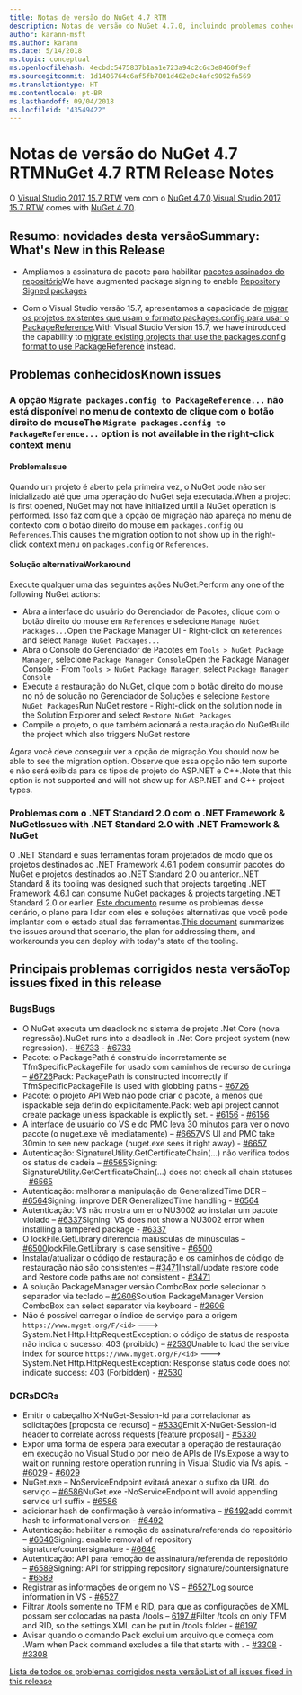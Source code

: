```yaml
---
title: Notas de versão do NuGet 4.7 RTM
description: Notas de versão do NuGet 4.7.0, incluindo problemas conhecidos, correções de bugs, funcionalidades adicionadas e DCRs.
author: karann-msft
ms.author: karann
ms.date: 5/14/2018
ms.topic: conceptual
ms.openlocfilehash: 4ecbdc5475837b1aa1e723a94c2c6c3e8460f9ef
ms.sourcegitcommit: 1d1406764c6af5fb7801d462e0c4afc9092fa569
ms.translationtype: HT
ms.contentlocale: pt-BR
ms.lasthandoff: 09/04/2018
ms.locfileid: "43549422"
---
```

# <a name="nuget-47-rtm-release-notes"></a><span data-ttu-id="f373a-103">Notas de versão do NuGet 4.7 RTM</span><span class="sxs-lookup"><span data-stu-id="f373a-103">NuGet 4.7 RTM Release Notes</span></span>

<span data-ttu-id="f373a-104">O [Visual Studio 2017 15.7 RTW](https://www.visualstudio.com/news/releasenotes/vs2017-relnotes) vem com o [NuGet 4.7.0](https://dist.nuget.org/win-x86-commandline/v4.7.0/nuget.exe).</span><span class="sxs-lookup"><span data-stu-id="f373a-104">[Visual Studio 2017 15.7 RTW](https://www.visualstudio.com/news/releasenotes/vs2017-relnotes) comes with [NuGet 4.7.0](https://dist.nuget.org/win-x86-commandline/v4.7.0/nuget.exe).</span></span>

## <a name="summary-whats-new-in-this-release"></a><span data-ttu-id="f373a-105">Resumo: novidades desta versão</span><span class="sxs-lookup"><span data-stu-id="f373a-105">Summary: What's New in this Release</span></span>

* <span data-ttu-id="f373a-106">Ampliamos a assinatura de pacote para habilitar [pacotes assinados do repositório](https://github.com/NuGet/Home/wiki/Repository-Signatures)</span><span class="sxs-lookup"><span data-stu-id="f373a-106">We have augmented package signing to enable [Repository Signed packages](https://github.com/NuGet/Home/wiki/Repository-Signatures)</span></span>

* <span data-ttu-id="f373a-107">Com o Visual Studio versão 15.7, apresentamos a capacidade de [migrar os projetos existentes que usam o formato packages.config para usar o PackageReference](https://docs.microsoft.com/en-us/nuget/reference/migrate-packages-config-to-package-reference).</span><span class="sxs-lookup"><span data-stu-id="f373a-107">With Visual Studio Version 15.7, we have introduced the capability to [migrate existing projects that use the packages.config format to use PackageReference](https://docs.microsoft.com/en-us/nuget/reference/migrate-packages-config-to-package-reference) instead.</span></span>

## <a name="known-issues"></a><span data-ttu-id="f373a-108">Problemas conhecidos</span><span class="sxs-lookup"><span data-stu-id="f373a-108">Known issues</span></span>

### <a name="the-migrate-packagesconfig-to-packagereference-option-is-not-available-in-the-right-click-context-menu"></a><span data-ttu-id="f373a-109">A opção `Migrate packages.config to PackageReference...` não está disponível no menu de contexto de clique com o botão direito do mouse</span><span class="sxs-lookup"><span data-stu-id="f373a-109">The `Migrate packages.config to PackageReference...` option is not available in the right-click context menu</span></span>

#### <a name="issue"></a><span data-ttu-id="f373a-110">Problema</span><span class="sxs-lookup"><span data-stu-id="f373a-110">Issue</span></span>

<span data-ttu-id="f373a-111">Quando um projeto é aberto pela primeira vez, o NuGet pode não ser inicializado até que uma operação do NuGet seja executada.</span><span class="sxs-lookup"><span data-stu-id="f373a-111">When a project is first opened, NuGet may not have initialized until a NuGet operation is performed.</span></span> <span data-ttu-id="f373a-112">Isso faz com que a opção de migração não apareça no menu de contexto com o botão direito do mouse em `packages.config` ou `References`.</span><span class="sxs-lookup"><span data-stu-id="f373a-112">This causes the migration option to not show up in the right-click context menu on `packages.config` or `References`.</span></span>

#### <a name="workaround"></a><span data-ttu-id="f373a-113">Solução alternativa</span><span class="sxs-lookup"><span data-stu-id="f373a-113">Workaround</span></span>

<span data-ttu-id="f373a-114">Execute qualquer uma das seguintes ações NuGet:</span><span class="sxs-lookup"><span data-stu-id="f373a-114">Perform any one of the following NuGet actions:</span></span>
* <span data-ttu-id="f373a-115">Abra a interface do usuário do Gerenciador de Pacotes, clique com o botão direito do mouse em `References` e selecione `Manage NuGet Packages...`</span><span class="sxs-lookup"><span data-stu-id="f373a-115">Open the Package Manager UI - Right-click on `References` and select `Manage NuGet Packages...`</span></span>
* <span data-ttu-id="f373a-116">Abra o Console do Gerenciador de Pacotes em `Tools > NuGet Package Manager`, selecione `Package Manager Console`</span><span class="sxs-lookup"><span data-stu-id="f373a-116">Open the Package Manager Console - From `Tools > NuGet Package Manager`, select `Package Manager Console`</span></span>
* <span data-ttu-id="f373a-117">Execute a restauração do NuGet, clique com o botão direito do mouse no nó de solução no Gerenciador de Soluções e selecione `Restore NuGet Packages`</span><span class="sxs-lookup"><span data-stu-id="f373a-117">Run NuGet restore - Right-click on the solution node in the Solution Explorer and select `Restore NuGet Packages`</span></span>
* <span data-ttu-id="f373a-118">Compile o projeto, o que também acionará a restauração do NuGet</span><span class="sxs-lookup"><span data-stu-id="f373a-118">Build the project which also triggers NuGet restore</span></span>

<span data-ttu-id="f373a-119">Agora você deve conseguir ver a opção de migração.</span><span class="sxs-lookup"><span data-stu-id="f373a-119">You should now be able to see the migration option.</span></span> <span data-ttu-id="f373a-120">Observe que essa opção não tem suporte e não será exibida para os tipos de projeto do ASP.NET e C++.</span><span class="sxs-lookup"><span data-stu-id="f373a-120">Note that this option is not supported and will not show up for ASP.NET and C++ project types.</span></span>

### <a name="issues-with-net-standard-20-with-net-framework--nuget"></a><span data-ttu-id="f373a-121">Problemas com o .NET Standard 2.0 com o .NET Framework & NuGet</span><span class="sxs-lookup"><span data-stu-id="f373a-121">Issues with .NET Standard 2.0 with .NET Framework & NuGet</span></span>

<span data-ttu-id="f373a-122">O .NET Standard e suas ferramentas foram projetados de modo que os projetos destinados ao .NET Framework 4.6.1 podem consumir pacotes do NuGet e projetos destinados ao .NET Standard 2.0 ou anterior.</span><span class="sxs-lookup"><span data-stu-id="f373a-122">.NET Standard & its tooling was designed such that projects targeting .NET Framework 4.6.1 can consume NuGet packages & projects targeting .NET Standard 2.0 or earlier.</span></span> <span data-ttu-id="f373a-123">[Este documento](https://github.com/dotnet/standard/issues/481) resume os problemas desse cenário, o plano para lidar com eles e soluções alternativas que você pode implantar com o estado atual das ferramentas.</span><span class="sxs-lookup"><span data-stu-id="f373a-123">[This document](https://github.com/dotnet/standard/issues/481) summarizes the issues around that scenario, the plan for addressing them, and workarounds you can deploy with today's state of the tooling.</span></span>

## <a name="top-issues-fixed-in-this-release"></a><span data-ttu-id="f373a-124">Principais problemas corrigidos nesta versão</span><span class="sxs-lookup"><span data-stu-id="f373a-124">Top issues fixed in this release</span></span>

### <a name="bugs"></a><span data-ttu-id="f373a-125">Bugs</span><span class="sxs-lookup"><span data-stu-id="f373a-125">Bugs</span></span>

* <span data-ttu-id="f373a-126">O NuGet executa um deadlock no sistema de projeto .Net Core (nova regressão).</span><span class="sxs-lookup"><span data-stu-id="f373a-126">NuGet runs into a deadlock in .Net Core project system (new regression).</span></span><span data-ttu-id="f373a-127"> - [#6733](https://github.com/NuGet/Home/issues/6733)</span><span class="sxs-lookup"><span data-stu-id="f373a-127"> - [#6733](https://github.com/NuGet/Home/issues/6733)</span></span>
* <span data-ttu-id="f373a-128">Pacote: o PackagePath é construído incorretamente se TfmSpecificPackageFile for usado com caminhos de recurso de curinga – [#6726](https://github.com/NuGet/Home/issues/6726)</span><span class="sxs-lookup"><span data-stu-id="f373a-128">Pack: PackagePath is constructed incorrectly if TfmSpecificPackageFile is used with globbing paths - [#6726](https://github.com/NuGet/Home/issues/6726)</span></span>
* <span data-ttu-id="f373a-129">Pacote: o projeto API Web não pode criar o pacote, a menos que ispackable seja definido explicitamente.</span><span class="sxs-lookup"><span data-stu-id="f373a-129">Pack: web api project cannot create package unless ispackable is explicitly set.</span></span><span data-ttu-id="f373a-130"> - [#6156](https://github.com/NuGet/Home/issues/6156)</span><span class="sxs-lookup"><span data-stu-id="f373a-130"> - [#6156](https://github.com/NuGet/Home/issues/6156)</span></span>
* <span data-ttu-id="f373a-131">A interface de usuário do VS e do PMC leva 30 minutos para ver o novo pacote (o nuget.exe vê imediatamente) – [#6657](https://github.com/NuGet/Home/issues/6657)</span><span class="sxs-lookup"><span data-stu-id="f373a-131">VS UI and PMC take 30min to see new package (nuget.exe sees it right away) - [#6657](https://github.com/NuGet/Home/issues/6657)</span></span>
* <span data-ttu-id="f373a-132">Autenticação: SignatureUtility.GetCertificateChain(...) não verifica todos os status de cadeia – [#6565](https://github.com/NuGet/Home/issues/6565)</span><span class="sxs-lookup"><span data-stu-id="f373a-132">Signing:  SignatureUtility.GetCertificateChain(...) does not check all chain statuses - [#6565](https://github.com/NuGet/Home/issues/6565)</span></span>
* <span data-ttu-id="f373a-133">Autenticação: melhorar a manipulação de GeneralizedTime DER – [#6564](https://github.com/NuGet/Home/issues/6564)</span><span class="sxs-lookup"><span data-stu-id="f373a-133">Signing:  improve DER GeneralizedTime handling - [#6564](https://github.com/NuGet/Home/issues/6564)</span></span>
* <span data-ttu-id="f373a-134">Autenticação: VS não mostra um erro NU3002 ao instalar um pacote violado – [#6337](https://github.com/NuGet/Home/issues/6337)</span><span class="sxs-lookup"><span data-stu-id="f373a-134">Signing: VS does not show a NU3002 error when installing a tampered package - [#6337](https://github.com/NuGet/Home/issues/6337)</span></span>
* <span data-ttu-id="f373a-135">O lockFile.GetLibrary diferencia maiúsculas de minúsculas – [#6500](https://github.com/NuGet/Home/issues/6500)</span><span class="sxs-lookup"><span data-stu-id="f373a-135">lockFile.GetLibrary is case sensitive - [#6500](https://github.com/NuGet/Home/issues/6500)</span></span>
* <span data-ttu-id="f373a-136">Instalar/atualizar o código de restauração e os caminhos de código de restauração não são consistentes – [#3471](https://github.com/NuGet/Home/issues/3471)</span><span class="sxs-lookup"><span data-stu-id="f373a-136">Install/update restore code and Restore code paths are not consistent - [#3471](https://github.com/NuGet/Home/issues/3471)</span></span>
* <span data-ttu-id="f373a-137">A solução PackageManager versão ComboBox pode selecionar o separador via teclado – [#2606](https://github.com/NuGet/Home/issues/2606)</span><span class="sxs-lookup"><span data-stu-id="f373a-137">Solution PackageManager Version ComboBox can select separator via keyboard - [#2606](https://github.com/NuGet/Home/issues/2606)</span></span>
* <span data-ttu-id="f373a-138">Não é possível carregar o índice de serviço para a origem `https://www.myget.org/F/<id>` ---> System.Net.Http.HttpRequestException: o código de status de resposta não indica o sucesso: 403 (proibido) – [#2530](https://github.com/NuGet/Home/issues/2530)</span><span class="sxs-lookup"><span data-stu-id="f373a-138">Unable to load the service index for source `https://www.myget.org/F/<id>` ---> System.Net.Http.HttpRequestException: Response status code does not indicate success: 403 (Forbidden) - [#2530](https://github.com/NuGet/Home/issues/2530)</span></span>

### <a name="dcrs"></a><span data-ttu-id="f373a-139">DCRs</span><span class="sxs-lookup"><span data-stu-id="f373a-139">DCRs</span></span>

* <span data-ttu-id="f373a-140">Emitir o cabeçalho X-NuGet-Session-Id para correlacionar as solicitações [proposta de recurso] – [#5330](https://github.com/NuGet/Home/issues/5330)</span><span class="sxs-lookup"><span data-stu-id="f373a-140">Emit X-NuGet-Session-Id header to correlate across requests [feature proposal] - [#5330](https://github.com/NuGet/Home/issues/5330)</span></span>
* <span data-ttu-id="f373a-141">Expor uma forma de espera para executar a operação de restauração em execução no Visual Studio por meio de APIs de IVs.</span><span class="sxs-lookup"><span data-stu-id="f373a-141">Expose a way to wait on running restore operation running in Visual Studio via IVs apis.</span></span><span data-ttu-id="f373a-142"> - [#6029](https://github.com/NuGet/Home/issues/6029)</span><span class="sxs-lookup"><span data-stu-id="f373a-142"> - [#6029](https://github.com/NuGet/Home/issues/6029)</span></span>
* <span data-ttu-id="f373a-143">NuGet.exe – NoServiceEndpoint evitará anexar o sufixo da URL do serviço – [#6586](https://github.com/NuGet/Home/issues/6586)</span><span class="sxs-lookup"><span data-stu-id="f373a-143">NuGet.exe -NoServiceEndpoint will avoid appending service url suffix - [#6586](https://github.com/NuGet/Home/issues/6586)</span></span>
* <span data-ttu-id="f373a-144">adicionar hash de confirmação à versão informativa – [#6492](https://github.com/NuGet/Home/issues/6492)</span><span class="sxs-lookup"><span data-stu-id="f373a-144">add commit hash to informational version - [#6492](https://github.com/NuGet/Home/issues/6492)</span></span>
* <span data-ttu-id="f373a-145">Autenticação: habilitar a remoção de assinatura/referenda do repositório – [#6646](https://github.com/NuGet/Home/issues/6646)</span><span class="sxs-lookup"><span data-stu-id="f373a-145">Signing:  enable removal of repository signature/countersignature - [#6646](https://github.com/NuGet/Home/issues/6646)</span></span>
* <span data-ttu-id="f373a-146">Autenticação: API para remoção de assinatura/referenda de repositório – [#6589](https://github.com/NuGet/Home/issues/6589)</span><span class="sxs-lookup"><span data-stu-id="f373a-146">Signing:  API for stripping repository signature/countersignature - [#6589](https://github.com/NuGet/Home/issues/6589)</span></span>
* <span data-ttu-id="f373a-147">Registrar as informações de origem no VS – [#6527](https://github.com/NuGet/Home/issues/6527)</span><span class="sxs-lookup"><span data-stu-id="f373a-147">Log source information in VS - [#6527](https://github.com/NuGet/Home/issues/6527)</span></span>
* <span data-ttu-id="f373a-148">Filtrar /tools somente no TFM e RID, para que as configurações de XML possam ser colocadas na pasta /tools – [6197 #](https://github.com/NuGet/Home/issues/6197)</span><span class="sxs-lookup"><span data-stu-id="f373a-148">Filter /tools on only TFM and RID, so the settings XML can be put in /tools folder - [#6197](https://github.com/NuGet/Home/issues/6197)</span></span>
* <span data-ttu-id="f373a-149">Avisar quando o comando Pack exclui um arquivo que começa com .</span><span class="sxs-lookup"><span data-stu-id="f373a-149">Warn when Pack command excludes a file that starts with .</span></span><span data-ttu-id="f373a-150">  - [#3308](https://github.com/NuGet/Home/issues/3308)</span><span class="sxs-lookup"><span data-stu-id="f373a-150">  - [#3308](https://github.com/NuGet/Home/issues/3308)</span></span>

[<span data-ttu-id="f373a-151">Lista de todos os problemas corrigidos nesta versão</span><span class="sxs-lookup"><span data-stu-id="f373a-151">List of all issues fixed in this release</span></span>](https://github.com/NuGet/Home/issues?q=is%3Aissue+is%3Aclosed+milestone%3A%224.7")

